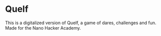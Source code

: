 # Quelf
This is a digitalized version of Quelf, a game of dares, challenges and fun. Made for the Nano Hacker Academy.
